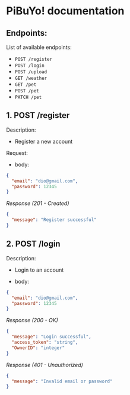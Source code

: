 # PiBuYo! documentation

## Endpoints:

List of available endpoints:

- `POST /register`
- `POST /login`
- `POST /upload`
- `GET /weather`
- `GET /pet`
- `POST /pet`
- `PATCH /pet`

## 1. POST /register

Description:

- Register a new account

Request:

- body:

```json
{
  "email": "dio@gmail.com",
  "password": 12345
}
```

_Response (201 - Created)_

```json
{
  "message": "Register successful"
}
```

## 2. POST /login

Description:

- Login to an account

- body:

```json
{
  "email": "dio@gmail.com",
  "password": 12345
}
```

_Response (200 - OK)_

```json
{
  "message": "Login successful",
  "access_token": "string",
  "OwnerID": "integer"
}
```

_Response (401 - Unauthorized)_

```json
{
  "message": "Invalid email or password"
}
```
